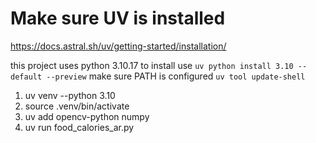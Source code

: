 # Make sure UV is installed

https://docs.astral.sh/uv/getting-started/installation/

this project uses python 3.10.17
to install use
`uv python install 3.10 --default --preview`
make sure PATH is configured
`uv tool update-shell`

1. uv venv --python 3.10
2. source .venv/bin/activate
3. uv add opencv-python numpy
4. uv run food_calories_ar.py
